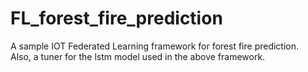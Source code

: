 # FL_forest_fire_prediction
A sample IOT Federated Learning framework for forest fire prediction.<br />
Also, a tuner for the lstm model used in the above framework.
